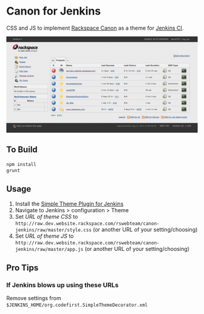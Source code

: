 # Canon for Jenkins

CSS and JS to implement [Rackspace Canon](http://canon.rackspace.com/) as a theme for [Jenkins CI](http://jenkins-ci.org/).

![Example](Canon-Jenkins-Screenshot.png "Example")

## To Build
```
npm install
grunt
```

## Usage

1. Install the [Simple Theme Plugin for Jenkins](https://wiki.jenkins-ci.org/display/JENKINS/Simple+Theme+Plugin)
2. Navigate to Jenkins > configuration > Theme
3. Set _URL of theme CSS_ to `http://raw.dev.website.rackspace.com/rswebteam/canon-jenkins/raw/master/style.css` (or another URL of your setting/choosing)
4. Set _URL of theme JS_ to `http://raw.dev.website.rackspace.com/rswebteam/canon-jenkins/raw/master/app.js` (or another URL of your setting/choosing)

## Pro Tips

### If Jenkins blows up using these URLs

Remove settings from `$JENKINS_HOME/org.codefirst.SimpleThemeDecorator.xml`
